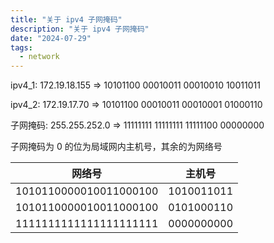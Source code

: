 ```yaml
---
title: "关于 ipv4 子网掩码"
description: "关于 ipv4 子网掩码"
date: "2024-07-29"
tags:
  - network
---
```


ipv4_1: 172.19.18.155 => 10101100 00010011 00010010 10011011

ipv4_2: 172.19.17.70 => 10101100 00010011 00010001 01000110

子网掩码: 255.255.252.0 => 11111111 11111111 11111100 00000000

子网掩码为 0 的位为局域网内主机号，其余的为网络号

| 网络号                 | 主机号     |
| ---------------------- | ---------- |
| 1010110000010011000100 | 1010011011 |
| 1010110000010011000100 | 0101000110 |
| 1111111111111111111111 | 0000000000 |
